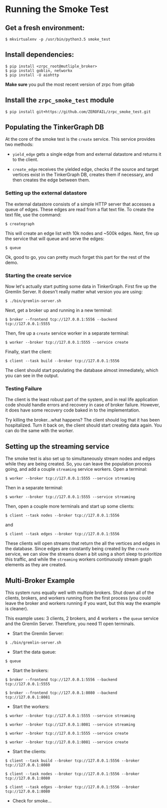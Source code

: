 # Running the Smoke Test

## Get a fresh environment:
```
$ mkvirtualenv -p /usr/bin/python3.5 smoke_test
```

## Install dependencies:

```
$ pip install <zrpc_root@mutliple_broker>
$ pip install goblin, networkx
$ pip install -U aiohttp
```
**Make sure** you pull the most recent version of zrpc from gitlab

## Install the `zrpc_smoke_test` module

```
$ pip install git+https://github.com/ZEROFAIL/zrpc_smoke_test.git
```

## Populating the TinkerGraph DB

At the core of the smoke test is the `create` service. This service provides two
methods:

- `yield_edge` gets a single edge from and external datastore and returns it
to the client.

- `create_edge` receives the yielded edge, checks if the source and target
vertices exist in the TinkerGraph DB, creates them if necessary, and then
creates the edge between them.

### Setting up the external datastore

The external datastore consists of a simple HTTP server that accesses a queue
of edges. These edges are read from a flat text file. To create the text file,
use the command:

```
$ creategraph
```

This will create an edge list with 10k nodes and ~500k edges. Next, fire up the
service that will queue and serve the edges:

```
$ queue
```

Ok, good to go, you can pretty much forget this part for the rest of the demo.

### Starting the create service

Now let's actually start putting some data in TinkerGraph. First fire up the
Gremlin Server. It doesn't really matter what version you are using:

```
$ ./bin/gremlin-server.sh
```

Next, get a broker up and running in a new terminal:

```
$ broker --frontend tcp://127.0.0.1:5556 --backend tcp://127.0.0.1:5555
```

Then, fire up a `create` service worker in a separate terminal:

```
$ worker --broker tcp://127.0.0.1:5555 --service create
```

Finally, start the client:

```
$ client --task build --broker tcp://127.0.0.1:5556
```

The client should start populating the database almost immediately, which you
can see in the output.

### Testing Failure

The client is the least robust part of the system, and in real life application
code should handle errors and recovery in case of broker failure. However,
it does have some recovery code baked in to the implementation.

Try killing the broker...what happens? The client should log that it has been
hospitalized. Turn it back on, the client should start creating data again.
You can do the same with the worker.

## Setting up the streaming service

The smoke test is also set up to simultaneously stream nodes and edges while
they are being created. So, you can leave the population process going, and
add a couple `streaming` service workers. Open a terminal:

```
$ worker --broker tcp://127.0.0.1:5555 --service streaming
```

Then in a separate terminal:

```
$ worker --broker tcp://127.0.0.1:5555 --service streaming
```

Then, open a couple more terminals and start up some clients:

```
$ client --task nodes --broker tcp://127.0.0.1:5556
```

and

```
$ client --task edges --broker tcp://127.0.0.1:5556
```

These clients will open streams that return the all the vertices and edges
in the database. Since edges are constantly being created by the `create`
service, we can slow the streams down a bit using a short sleep to prioritize this
traffic, and while the `streaming` workers continuously stream graph elements as they are created.


## Multi-Broker Example

This system runs equally well with multiple brokers. Shut down all of the clients,
brokers, and workers running from the first process (you could leave the broker
and workers running if you want, but this way the example is cleaner).

This example uses: 3 clients, 2 brokers, and 4 workers + the `queue` service and
the Gremlin Server. Therefore, you need 11 open terminals.

* Start the Gremlin Server:
```
$ ./bin/gremlin-server.sh
```
* Start the data queue:
```
$ queue
```
* Start the brokers:
```
$ broker --frontend tcp://127.0.0.1:5556 --backend tcp://127.0.0.1:5555
```
```
$ broker --frontend tcp://127.0.0.1:8080 --backend tcp://127.0.0.1:8081
```
* Start the workers:
```
$ worker --broker tcp://127.0.0.1:5555 --service streaming
```
```
$ worker --broker tcp://127.0.0.1:8081 --service streaming
```
```
$ worker --broker tcp://127.0.0.1:5555 --service create
```
```
$ worker --broker tcp://127.0.0.1:8081 --service create
```
* Start the clients:
```
$ client --task build --broker tcp://127.0.0.1:5556 --broker tcp://127.0.0.1:8080
```
```
$ client --task nodes --broker tcp://127.0.0.1:5556 --broker tcp://127.0.0.1:8080
```
```
$ client --task edges --broker tcp://127.0.0.1:5556 --broker tcp://127.0.0.1:8080
```
* Check for smoke...
